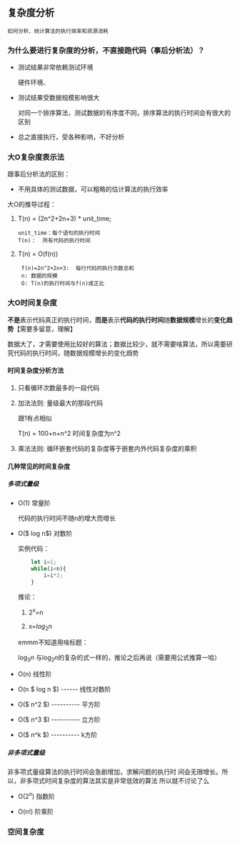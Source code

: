 ## 复杂度分析

    如何分析、统计算法的执行效率和资源消耗

### 为什么要进行复杂度的分析，不直接跑代码（事后分析法）？

- 测试结果非常依赖测试环境

    硬件环境、


- 测试结果受数据规模影响很大

    对同一个排序算法，测试数据的有序度不同，排序算法的执行时间会有很大的区别
    

- 总之直接执行，受各种影响，不好分析



### 大O复杂度表示法


跟事后分析法的区别：

- 不用具体的测试数据，可以粗略的估计算法的执行效率


大O的推导过程：

1. T(n) = (2n^2+2n+3) * unit_time;

       unit_time：每个语句的执行时间 
       T(n)：  所有代码的执行时间



2. T(n) = O(f(n))

        f(n)=2n^2+2n+3:  每行代码的执行次数总和
        n: 数据的规模
        O: T(n)的执行时间与f(n)成正比
    


### 大O时间复杂度

**不是**表示代码真正的执行时间，**而是**表示**代码的执行时间**随**数据规模**增长的**变化趋势**【需要多留意，理解】

数据大了，才需要使用比较好的算法；数据比较少，就不需要啥算法，所以需要研究代码的执行时间，随数据规模增长的变化趋势


#### 时间复杂度分析方法

1. 只看循环次数最多的一段代码 

2. 加法法则: 量级最大的那段代码

    跟1有点相似

    T(n) = 100+n+n^2 时间复杂度为n^2



3. 乘法法则: 循环嵌套代码的复杂度等于嵌套内外代码复杂度的乘积


#### 几种常见的时间复杂度

##### 多项式量级

- O(1) 常量阶

    代码的执行时间不随n的增大而增长

- O($ log n$) 对数阶

    实例代码：

    ```javascript
        let i=1;
        while(i<n){
            i=i*2;
        }
    
    ```

    推论：

    1.  $2^x$=n

    2. x=$log_2 n$


    emmm不知道用啥标题：

    $\log_3 n$ 与$\log_2 n$的复杂的式一样的，推论之后再说（需要用公式推算一哈）    

- O(n) 线性阶
- O(n $ log n $)  ------    线性对数阶
- O($ n^2 $)  ----------    平方阶
- O($ n^3 $)  ----------    立方阶
- O($ n^k $)  ----------     k方阶

##### 非多项式量级

非多项式量级算法的执行时间会急剧增加，求解问题的执行时
间会无限增长。所以，非多项式时间复杂度的算法其实是非常低效的算法
所以就不讨论了么


- O($2^n$) 指数阶

- O(n!) 阶乘阶


### 空间复杂度






